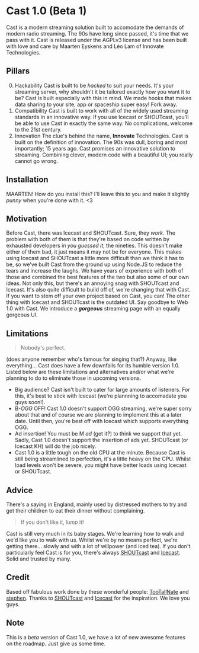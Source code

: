 Cast 1.0 (Beta 1)
================

Cast is a modern streaming solution built to accomodate the demands of modern radio streaming. The 90s have long since passed, it's time that we pass with it.
Cast is released under the AGPLv3 license and has been built with love and care by Maarten Eyskens and Léo Lam of Innovate Technologies.

Pillars
-------

0. Hackability
Cast is built to be _hacked_ to suit your needs. It's your streaming server, why shouldn't it be tailored exactly how you want it to be? Cast is built especially with this in mind. We made hooks that makes data sharing to your site, app or spaceship super easy! Fork away.
1. Compatibility
Cast is built to work with all of the widely used streaming standards in an innovative way. If you use Icecast or SHOUTcast, you'll be able to use Cast in exactly the same way. No complications, welcome to the 21st century.
2. Innovation
The clue's behind the name, **Innovate** Technologies. Cast is built on the definition of innovation. The 90s was dull, boring and most importantly; 15 years ago. Cast promises an innovative solution to streaming. Combining clever, modern code with a beautiful UI; you really cannot go wrong.

Installation
-------

MAARTEN! How do you install this? I'll leave this to you and make it slightly _punny_ when you're done with it. <3

Motivation
-------

Before Cast, there was Icecast and SHOUTcast. Sure, they _work_. The problem with both of them is that they're based on code written by exhausted developers in _you guessed it_, the nineties. This doesn't make either of them bad, it just means it may not be for everyone. This makes using Icecast and SHOUTcast a little more difficult than we think it has to be, so we've built Cast from the ground up using Node.JS to reduce the tears and increase the laughs. 
We have years of experience with both of those and combined the best features of the two but also some of our own ideas.
Not only this, but there's an annoying snag with SHOUTcast and Icecast. It's also quite difficult to build off of, we're changing that with Cast. If you want to stem off your own project based on Cast, you can!
The other thing with Icecast and SHOUTcast is the outdated UI. Say goodbye to Web 1.0 with Cast. We introduce a ***gorgeous*** streaming page with an equally gorgeous UI.

Limitations
-------

>Nobody's perfect.

(does anyone remember who's famous for singing that?) Anyway, like everything... Cast does have a few downfalls for its humble version 1.0. Listed below are these limitations and alternatives and/or what we're planning to do to eliminate those in upcoming versions.

* Big audience? Cast isn't built to cater for large amounts of listeners. For this, it's best to stick with Icecast (we're plannning to accomadate you guys soon!).
* B-_OGG_ OFF! Cast 1.0 doesn't support OGG streaming, we're super sorry about that and of course we are planning to implement this at a later date. Until then, you're best off with Icecast which supports everything OGG.
* Ad insertion! You must be M _ad_ (get it?) to think we support that yet. Sadly, Cast 1.0 doesn't support the insertion of ads yet. SHOUTcast (or Icecast KH) will do the job nicely.
* Cast 1.0 is a little tough on the old CPU at the minute. Because Cast is still being streamlined to perfection, it's a little heavy on the CPU. Whilst load levels won't be severe, you might have better loads using Icecast or SHOUTcast.

Advice
-------

There's a saying in England, mainly used by distressed mothers to try and get their children to eat their dinner without complaining.
>If you don't like it, _lump_ it!

Cast is still very much in its baby stages. We're learning how to walk and we'd like you to walk with us. Whilst we're by no means perfect, we're getting there... slowly and with a lot of willpower (and iced tea).
If you don't particularly feel Cast is for you, there's always [SHOUTcast](http://shoutcast.com) and [Icecast](http://icecast.org). Solid and trusted by many.

Credit
-------

Based off fabulous work done by these wonderful people: [TooTallNate](https://github.com/tootallnate) and [stephen](https://gitub.com/stephen/nicercast). Thanks to [SHOUTcast](http://shoutcast.com) and [Icecast](http://icecast.org) for the inspiration. We love you guys.

Note
----
This is a *beta* version of Cast 1.0, we have a lot of new awesome features on the roadmap. Just give us some time. 